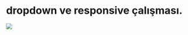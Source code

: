 # dropdown ve responsive çalışması.

![](https://github.com/ademgencer/dropdown-responsive/blob/master/Dropdown-ve-Responsive.gif)

